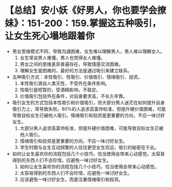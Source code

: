 # 【总结】安小妖《好男人，你也要学会撩妹》：151-200：159.掌握这五种吸引，让女生死心塌地跟着你

-   男女思维模式不同，导致沟通困难，女生难以理解男人，男人难以理解女人。
    1.  女生常说男人难懂，男人也觉得女人难懂。
    2.  男女之间的思维差异普遍存在，导致情感交流困难。
    3.  理解女生是困难的，最好的方法是通过吸引来建立联系。
-   五种吸引方式：本性吸引、性吸引、价值吸引、情绪吸引、投资。
    1.  本性吸引源自人类天性，不受外在条件影响。
    2.  性吸引是短暂的，受酒精影响，不稳定。
    3.  价值吸引包括外在条件，对自身要求高，不长久牢靠。
-   吸引女生的方式包括本性吸引和价值吸引，但大部分男人迷茫在如何提升自身吸引力上，常导致失败。80%的人追求高富帅标准，但提升硬价值困难，可能导致目标女生已被他人吸引。情绪吸引和投资是更重要的方向，不应一味讨好女生。
    1.  大部分男人追求高富帅标准，但提升硬价值困难，可能导致目标女生已被他人吸引。
    2.  情绪吸引和投资是更重要的方向，不应一味讨好女生。
    3.  学生时期与女生互动频繁的人往往更受女生欢迎，吸引的秘密在于此。
-   如何让女生喜欢你的流程包括几个小技巧，恰当使用会带来心动感觉。太容易得到的东西人们不会珍惜，应避免一味讨好女生。
    1.  如何让女生喜欢你的流程包括几个小技巧，恰当使用会带来心动感觉。
    2.  太容易得到的东西人们不会珍惜，应避免一味讨好女生。
    3.  应该避免一味讨好女生，而是注重情绪吸引和投资。